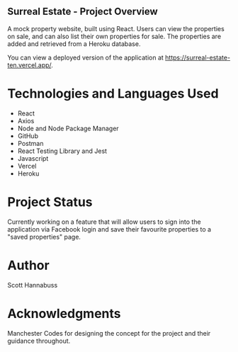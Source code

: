 ## Surreal Estate - Project Overview

A mock property website, built using React. Users can view the properties on sale, and can also list their own properties for sale. The properties are added and retrieved from a Heroku database.

You can view a deployed version of the application at https://surreal-estate-ten.vercel.app/.

# Technologies and Languages Used

- React
- Axios
- Node and Node Package Manager
- GitHub
- Postman
- React Testing Library and Jest
- Javascript
- Vercel
- Heroku

# Project Status

Currently working on a feature that will allow users to sign into the application via Facebook login and save their favourite properties to a "saved properties" page.

# Author

Scott Hannabuss

# Acknowledgments

Manchester Codes for designing the concept for the project and their guidance throughout.

